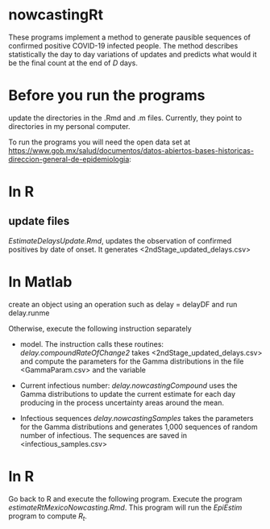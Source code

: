 # nowcastingRt

These programs implement a method to generate pausible sequences of confirmed positive COVID-19 infected people. 
The method describes statistically the day to day variations of updates and predicts what would it be the 
final count at the end of *D* days.  


# Before you run the programs
update the directories in the .Rmd and .m files. Currently, they point to directories in my personal computer.

To run the programs you will need the open data set at https://www.gob.mx/salud/documentos/datos-abiertos-bases-historicas-direccion-general-de-epidemiologia:

# In R
## update files
*EstimateDelaysUpdate.Rmd*, updates the observation of confirmed positives by date of onset.
It generates <2ndStage_updated_delays.csv>

# In Matlab

create an object using an operation such as delay = delayDF and run delay.runme

Otherwise, execute the following instruction separately

* model. The instruction calls these routines:
*delay.compoundRateOfChange2* takes <2ndStage_updated_delays.csv> and compute the parameters for the Gamma distributions
in the file <GammaParam.csv> and the variable <theta>

* Current infectious number: *delay.nowcastingCompound* uses the Gamma distributions to update the current estimate for each day producing in the process uncertainty areas around the mean.

* Infectious sequences
*delay.nowcastingSamples* takes the parameters for the Gamma distributions and generates 1,000 sequences of random number of infectious. The sequences are saved in <infectious_samples.csv>

# In R
Go back to R and execute the following program. Execute the program *estimateRtMexicoNowcasting.Rmd*. This program will run the *EpiEstim* program to compute $R_t$.

